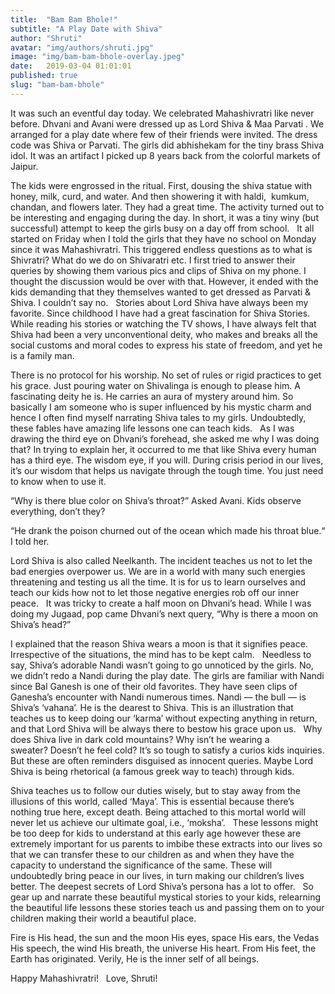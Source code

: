 ```yaml
---
title:  "Bam Bam Bhole!"
subtitle: "A Play Date with Shiva"
author: "Shruti"
avatar: "img/authors/shruti.jpg"
image: "img/bam-bam-bhole-overlay.jpeg"
date:   2019-03-04 01:01:01
published: true
slug: "bam-bam-bhole"
---
```


It was such an eventful day today. We celebrated Mahashivratri like never before. Dhvani and Avani were dressed up as Lord Shiva & Maa Parvati . We arranged for a play date where few of their friends were invited. The dress code was Shiva or Parvati. The girls did abhishekam for the tiny brass Shiva idol. It was an artifact I picked up 8 years back from the colorful markets of Jaipur. 

The kids were engrossed in the ritual. First, dousing the shiva statue with honey, milk, curd, and water. And then showering it with haldi,  kumkum, chandan, and flowers later. They had a great time. The activity turned out to be interesting and engaging during the day. In short, it was a tiny winy (but successful) attempt to keep the girls busy on a day off from school. 
 
It all started on Friday when I told the girls that they have no school on Monday since it was Mahashivratri. This triggered endless questions as to what is Shivratri? What do we do on Shivaratri etc. I first tried to answer their queries by showing them various pics and clips of Shiva on my phone. I thought the discussion would be over with that. However, it ended with the kids demanding that they themselves wanted to get dressed as Parvati & Shiva. I couldn’t say no.
 
Stories about Lord Shiva have always been my favorite. Since childhood I have had a great fascination for Shiva Stories. While reading his stories or watching the TV shows, I have always felt that Shiva had been a very unconventional deity, who makes and breaks all the social customs and moral codes to express his state of freedom, and yet he is a family man. 

There is no protocol for his worship. No set of rules or rigid practices to get his grace. Just pouring water on Shivalinga is enough to please him. A fascinating deity he is. He carries an aura of mystery around him. So basically I am someone who is super influenced by his mystic charm and hence I often find myself narrating Shiva tales to my girls. Undoubtedly, these fables have amazing life lessons one can teach kids.
 
As I was drawing the third eye on Dhvani’s forehead, she asked me why I was doing that? In trying to explain her, it occurred to me that like Shiva every human has a third eye. The wisdom eye, if you will. During crisis period in our lives, it’s our wisdom that helps us navigate through the tough time. You just need to know when to use it.

“Why is there blue color on Shiva’s throat?” Asked Avani. Kids observe everything, don’t they?

“He drank the poison churned out of the ocean which made his throat blue.“ I told her.

Lord Shiva is also called Neelkanth. The incident teaches us not to let the bad energies overpower us. We are in a world with many such energies threatening and testing us all the time. It is for us to learn ourselves and teach our kids how not to let those negative energies rob off our inner peace.
 
It was tricky to create a half moon on Dhvani’s head. While I was doing my Jugaad, pop came Dhvani’s next query, “Why is there a moon on Shiva’s head?”

I explained that the reason Shiva wears a moon is that it signifies peace. Irrespective of the situations, the mind has to be kept calm.
 
Needless to say, Shiva’s adorable Nandi wasn’t going to go unnoticed by the girls. No, we didn’t redo a Nandi during the play date. The girls are familiar with Nandi since Bal Ganesh is one of their old favorites. They have seen clips of Ganesha’s encounter with Nandi numerous times. Nandi — the bull — is Shiva’s ‘vahana’. He is the dearest to Shiva. This is an illustration that teaches us to keep doing our ‘karma’ without expecting anything in return, and that Lord Shiva will be always there to bestow his grace upon us.
 
Why does Shiva live in dark cold mountains? Why isn’t he wearing a sweater? Doesn’t he feel cold? It’s so tough to satisfy a curios kids inquiries. But these are often reminders disguised as innocent queries. Maybe Lord Shiva is being rhetorical (a famous greek way to teach) through kids.

Shiva teaches us to follow our duties wisely, but to stay away from the illusions of this world, called ‘Maya’. This is essential because there’s nothing true here, except death. Being attached to this mortal world will never let us achieve our ultimate goal, i.e., ‘moksha’.
 
These lessons might be too deep for kids to understand at this early age however these are extremely important for us parents to imbibe these extracts into our lives so that we can transfer these to our children as and when they have the capacity to understand the significance of the same. These will undoubtedly bring peace in our lives, in turn making our children’s lives better. The deepest secrets of Lord Shiva’s persona has a lot to offer.
 
So gear up and narrate these beautiful mystical stories to your kids, relearning the beautiful life lessons these stories teach us and passing them on to your children making their world a beautiful place.

Fire is His head, the sun and the moon His eyes, space His ears, the Vedas His speech, the wind His breath, the universe His heart. From His feet, the Earth has originated. Verily, He is the inner self of all beings.

Happy Mahashivratri!
 
Love,
Shruti!


